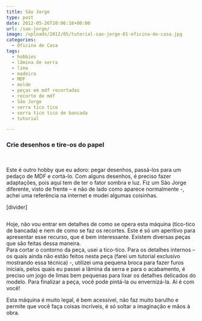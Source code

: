 ```yaml
---
title: São Jorge
type: post
date: 2012-05-26T20:06:18+00:00
url: /sao-jorge/
image: /uploads/2012/05/tutorial-sao-jorge-01-oficina-de-casa.jpg
categories:
  - Oficina de Casa
tags:
  - hobbies
  - lâmina de serra
  - lima
  - madeira
  - MDF
  - molde
  - peças em mdf recortadas
  - recorte de mdf
  - São Jorge
  - serra tico tico
  - serra tico tico de bancada
  - tutorial

---
```

### Crie desenhos e tire-os do papel

&nbsp;

Este é outro hobby que eu adoro: pegar desenhos, passá-los para um pedaço de MDF e cortá-lo. Com alguns desenhos, é preciso fazer adaptações, pois aqui tem de ter o fator sombra e luz. Fiz um São Jorge diferente, visto de frente &#8211; e não de lado como aparece normalmente -, achei uma referência na internet e mudei algumas coisinhas.

[divider]<figure class="tres">

<a href="/uploads/tutoriais/sao-jorge/tutorial-sao-jorge-02-oficina-de-casa.jpg" rel="prettyPhoto"><img src="/uploads/tutoriais/sao-jorge/thumbs/tutorial-sao-jorge-02-oficina-de-casa.jpg" alt="" /></a><a href="/uploads/tutoriais/sao-jorge/tutorial-sao-jorge-03-oficina-de-casa.jpg" rel="prettyPhoto"><img src="/uploads/tutoriais/sao-jorge/thumbs/tutorial-sao-jorge-03-oficina-de-casa.jpg" alt="" /></a><a href="/uploads/tutoriais/sao-jorge/tutorial-sao-jorge-04-oficina-de-casa.jpg" rel="prettyPhoto"><img src="/uploads/tutoriais/sao-jorge/thumbs/tutorial-sao-jorge-04-oficina-de-casa.jpg" alt="" /></a></figure>

Hoje, não vou entrar em detalhes de como se opera esta máquina (tico-tico de bancada) e nem de como se faz os recortes. Este é só um aperitivo para apresentar esse recurso, que é bem interessante. Existem diversas peças que são feitas dessa maneira.  
Para cortar o contorno da peça, usei a tico-tico. Para os detalhes internos &#8211; os quais ainda não estão feitos nesta peça (farei um tutorial exclusivo mostrando essa técnica) -, utilizei uma pequena broca para fazer furos iniciais, pelos quais eu passei a lâmina da serra e para o acabamento, é preciso um jogo de limas bem pequenas para lixar os detalhes delicados do modelo. Para finalizar a peça, você pode pintá-la ou envernizá-la. Aí é com você!

Esta máquina é muito legal, é bem acessível, não faz muito barulho e permite que você faça coisas incríveis, é só soltar a imaginação e mãos à obra.
